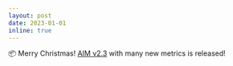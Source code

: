 ```yaml
---
layout: post
date: 2023-01-01
inline: true
---
```


📦 Merry Christmas! [AIM v2.3](https://interfacemetrics.aalto.fi/) with many new metrics is released!
